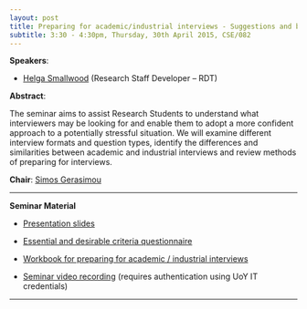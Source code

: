 ```yaml
---
layout: post
title: Preparing for academic/industrial interviews - Suggestions and best practices
subtitle: 3:30 - 4:30pm, Thursday, 30th April 2015, CSE/082
---
```



**Speakers**:

- [Helga Smallwood](http://www.york.ac.uk/admin/hr/about_hr/people/?id=hs1031) (Research Staff Developer – RDT)



**Abstract**:

The seminar aims to assist Research Students to understand what interviewers may be looking for and enable them to adopt a more confident approach to a potentially stressful situation. We will examine different interview formats and question types, identify the differences and similarities between academic and industrial interviews and review methods of preparing for interviews.


**Chair**: [Simos Gerasimou](http://www-users.cs.york.ac.uk/~simos)


___


**Seminar Material**

- [Presentation slides](../../material/April15/Slides-CS-Preparing-for-Academic-and-Industrial-Interviews-30-Apr-2015.pdf)

- [Essential and desirable criteria questionnaire](../../material/April15/ED-Criteria-Questionnaire.pdf)

- [Workbook for preparing for academic / industrial interviews](../../material/April15/Workbook-CS-Preparing-for-Academic-and-Industrial-Interviews-30-Apr-2015.pdf)

- [Seminar video recording](https://www.cs.york.ac.uk/RSseminars/videos/Apr15) (requires authentication using UoY IT credentials)

___



